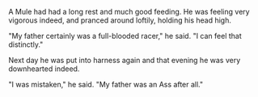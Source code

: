 A Mule had had a long rest and much good feeding. He was feeling
very vigorous indeed, and pranced around loftily, holding his
head high.

"My father certainly was a full-blooded racer," he said. "I can
feel that distinctly."

Next day he was put into harness again and that evening he was
very downhearted indeed.

"I was mistaken," he said. "My father was an Ass after all."
